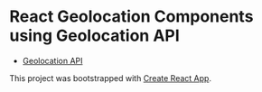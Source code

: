 # React Geolocation Components using Geolocation API
- [Geolocation API](https://developer.mozilla.org/en-US/docs/Web/API/Geolocation)

This project was bootstrapped with [Create React App](https://github.com/facebookincubator/create-react-app).
